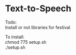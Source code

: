 # Text-to-Speech

Todo:<br>
Install or not libraries for festival<br> 

To install:<br>
chmod 775 setup.sh<br>
./setup.sh